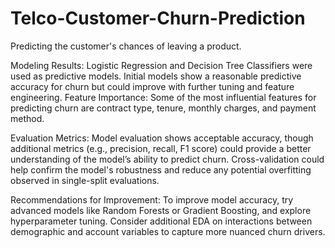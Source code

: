 # Telco-Customer-Churn-Prediction
Predicting the customer's chances of leaving a product.

Modeling Results: 
Logistic Regression and Decision Tree Classifiers were used as predictive models. Initial models show a reasonable predictive accuracy for churn but could improve with further tuning and feature engineering. Feature Importance: Some of the most influential features for predicting churn are contract type, tenure, monthly charges, and payment method. 

Evaluation Metrics: 
Model evaluation shows acceptable accuracy, though additional metrics (e.g., precision, recall, F1 score) could provide a better understanding of the model’s ability to predict churn. Cross-validation could help confirm the model's robustness and reduce any potential overfitting observed in single-split evaluations.

Recommendations for Improvement:
To improve model accuracy, try advanced models like Random Forests or Gradient Boosting, and explore hyperparameter tuning. Consider additional EDA on interactions between demographic and account variables to capture more nuanced churn drivers.
